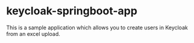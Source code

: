 # keycloak-springboot-app

This is a sample application which allows you to create users in Keycloak from an excel upload.
